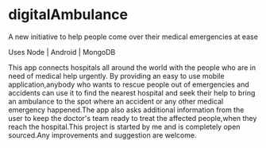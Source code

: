 # digitalAmbulance
A new initiative to help people come over their medical emergencies at ease  

Uses
Node | Android | MongoDB

This app connects hospitals all around the world with the people who are in need of medical help urgently.
By providing an easy to use mobile application,anybody who wants to rescue people out of emergencies and accidents can use it to find the
nearest hospital and seek their help to bring an ambulance to the spot where an accident or any other medical emergency happened.The app also 
asks additional information from the user to keep the doctor's team ready to treat the affected people,when they reach the hospital.This project
is started by me and is completely open sourced.Any improvements and suggestion are welcome.


